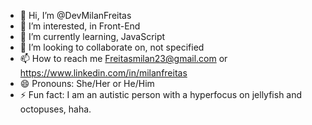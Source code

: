 - 👋 Hi, I’m @DevMilanFreitas
- 👀 I’m interested, in Front-End
- 🌱 I’m currently learning, JavaScript
- 💞️ I’m looking to collaborate on, not specified
- 📫 How to reach me  Freitasmilan23@gmail.com or https://www.linkedin.com/in/milanfreitas
- 😄 Pronouns: She/Her or He/Him
- ⚡ Fun fact: I am an autistic person with a hyperfocus on jellyfish and octopuses, haha.

<!---
DevMilanFreitas/DevMilanFreitas is a ✨ special ✨ repository because its `README.md` (this file) appears on your GitHub profile.
You can click the Preview link to take a look at your changes.
--->
